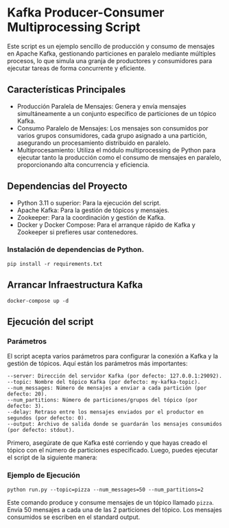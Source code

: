 # Kafka Producer-Consumer Multiprocessing Script

Este script es un ejemplo sencillo de producción y consumo de mensajes en Apache Kafka, gestionando particiones en
paralelo mediante múltiples procesos, lo que simula una granja de productores y consumidores para ejecutar tareas de
forma concurrente y eficiente.

## Características Principales

- Producción Paralela de Mensajes: Genera y envía mensajes simultáneamente a un conjunto específico de particiones de un
  tópico Kafka.
- Consumo Paralelo de Mensajes: Los mensajes son consumidos por varios grupos consumidores, cada grupo asignado a
  una partición, asegurando un procesamiento distribuido en paralelo.
- Multiprocesamiento: Utiliza el módulo multiprocessing de Python para ejecutar tanto la producción como el consumo de
  mensajes en paralelo, proporcionando alta concurrencia y eficiencia.

## Dependencias del Proyecto

- Python 3.11 o superior: Para la ejecución del script.
- Apache Kafka: Para la gestión de tópicos y mensajes.
- Zookeeper: Para la coordinación y gestión de Kafka.
- Docker y Docker Compose: Para el arranque rápido de Kafka y Zookeeper si prefieres usar contenedores.

### Instalación de dependencias de Python.

`pip install -r requirements.txt`

## Arrancar Infraestructura Kafka

`docker-compose up -d`

## Ejecución del script

### Parámetros

El script acepta varios parámetros para configurar la conexión a Kafka y la gestión de tópicos. Aquí están los
parámetros más importantes:

```
--server: Dirección del servidor Kafka (por defecto: 127.0.0.1:29092).
--topic: Nombre del tópico Kafka (por defecto: my-kafka-topic).
--num_messages: Número de mensajes a enviar a cada partición (por defecto: 20).
--num_partitions: Número de particiones/grupos del tópico (por defecto: 3).
--delay: Retraso entre los mensajes enviados por el productor en segundos (por defecto: 0).
--output: Archivo de salida donde se guardarán los mensajes consumidos (por defecto: stdout).
```

Primero, asegúrate de que Kafka esté corriendo y que hayas creado el tópico con el número de particiones especificado.
Luego, puedes ejecutar el script de la siguiente manera:

### Ejemplo de Ejecución

```python run.py --topic=pizza --num_messages=50 --num_partitions=2```

Este comando produce y consume mensajes de un tópico llamado `pizza`.
Envía 50 mensajes a cada una de las 2 particiones del tópico.
Los mensajes consumidos se escriben en el standard output.
